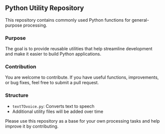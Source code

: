 ## Python Utility Repository

This repository contains commonly used Python functions for general-purpose processing.

### Purpose
The goal is to provide reusable utilities that help streamline development and make it easier to build Python applications.

### Contribution
You are welcome to contribute. If you have useful functions, improvements, or bug fixes, feel free to submit a pull request.

### Structure
- `textTOvoice.py`: Converts text to speech
- Additional utility files will be added over time

Please use this repository as a base for your own processing tasks and help improve it by contributing.
